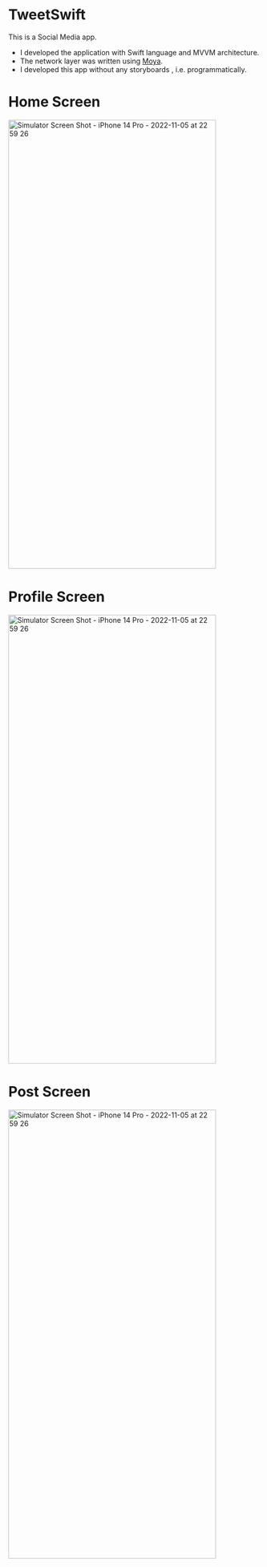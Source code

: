 # TweetSwift

 This is a Social Media app.
 
 * I developed the application with Swift language and MVVM architecture.
 * The network layer was written using [Moya](https://github.com/Moya/Moya).
 * I developed this app without any storyboards , i.e. programmatically.
 
 # Home Screen 
 
 
<img src="https://user-images.githubusercontent.com/109242794/232152340-b3aaf7ae-88e8-4d00-8280-c70b62d0abd9.png"
alt="Simulator Screen Shot - iPhone 14 Pro - 2022-11-05 at 22 59 26" width="414" height="896"/>

 # Profile Screen
 
<img src="https://user-images.githubusercontent.com/109242794/232152433-fe5c2ba3-2e07-4b24-87bf-f710c7d2e649.png"
alt="Simulator Screen Shot - iPhone 14 Pro - 2022-11-05 at 22 59 26" width="414" height="896"/>
 
 # Post Screen
 
<img src="https://user-images.githubusercontent.com/109242794/232152445-c6f17c01-4f05-463a-95c0-175afa58b430.png"
alt="Simulator Screen Shot - iPhone 14 Pro - 2022-11-05 at 22 59 26" width="414" height="896"/>
